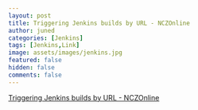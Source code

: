 ```yaml
---
layout: post
title: Triggering Jenkins builds by URL - NCZOnline
author: juned
categories: [Jenkins]
tags: [Jenkins,Link]
image: assets/images/jenkins.jpg
featured: false
hidden: false
comments: false
---
```

[Triggering Jenkins builds by URL - NCZOnline](https://www.nczonline.net/blog/2015/10/triggering-jenkins-builds-by-url/)
